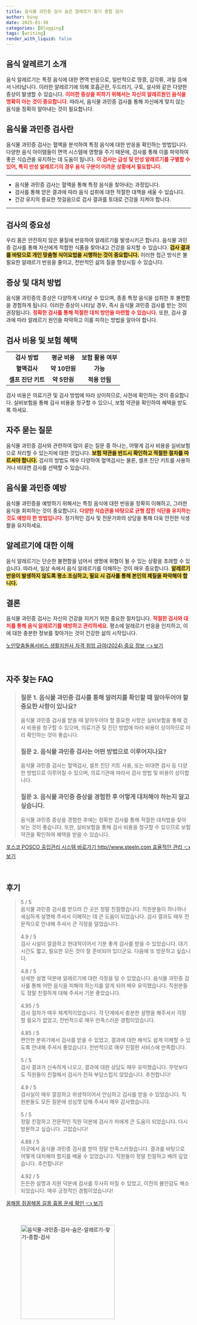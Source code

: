 ```yaml
---
title: 음식물 과민증 검사 숨은 알레르기 찾기 종합 검사
author: bing
date: 2025-01-30
categories: [Blogging]
tags: [writing]
render_with_liquid: false
---
```



<h2 id='음식 알레르기 소개'>음식 알레르기 소개</h2>

<p>음식 알레르기는 특정 음식에 대한 면역 반응으로, 일반적으로 땅콩, 갑각류, 과일 등에서 나타납니다. 이러한 알레르기에 의해 호흡곤란, 두드러기, 구토, 설사와 같은 다양한 증상이 발생할 수 있습니다. <b><span style="color: #ee2323;">이러한 증상을 피하기 위해서는 자신의 알레르원인 음식을 명확히 아는 것이 중요합니다.</span></b> 따라서, 음식물 과민증 검사를 통해 자신에게 맞지 않는 음식을 정확히 알아내는 것이 필요합니다.</p>

<h2 id='음식물 과민증 검사란'>음식물 과민증 검사란</h2>

<p>음식물 과민증 검사는 혈액을 분석하여 특정 음식에 대한 반응을 확인하는 방법입니다. 다양한 음식 아이템들이 면역 시스템에 영향을 주기 때문에, 검사를 통해 이를 파악하여 좋은 식습관을 유지하는 데 도움이 됩니다. <b><span style="color: #ee2323;">이 검사는 급성 및 만성 알레르기를 구별할 수 있어, 특히 만성 알레르기의 경우 음식 구분이 어려운 상황에서 필요합니다.</span></b></p>

<hr />

<ul>
    <li>음식물 과민증 검사는 혈액을 통해 특정 음식을 찾아내는 과정입니다.</li>
    <li>검사를 통해 얻은 결과에 따라 음식 섭취에 대한 적절한 대책을 세울 수 있습니다.</li>
    <li>건강 유지의 중요한 첫걸음으로 검사 결과를 토대로 건강을 지켜야 합니다.</li>
</ul>

<hr />

<h2 id='검사의 중요성'>검사의 중요성</h2>

<p>우리 몸은 안전하지 않은 물질에 반응하여 알레르기를 발생시키곤 합니다. 음식물 과민증 검사를 통해 자신에게 적합한 식품을 찾아내고 건강을 유지할 수 있습니다. <b><span style="background-color: #ffe066;">검사 결과를 바탕으로 개인 맞춤형 식이요법을 시행하는 것이 중요합니다.</span></b> 이러한 접근 방식은 불필요한 알레르기 반응을 줄이고, 전반적인 삶의 질을 향상시킬 수 있습니다.</p>

<h2 id='증상 및 대처 방법'>증상 및 대처 방법</h2>

<p>음식물 과민증의 증상은 다양하게 나타날 수 있으며, 종종 특정 음식을 섭취한 후 불편함을 경험하게 됩니다. 이러한 증상이 나타날 경우, 즉시 음식물 과민증 검사를 받는 것이 권장됩니다. <b><span style="color: #ee2323;">정확한 검사를 통해 적절한 대처 방안을 마련할 수 있습니다.</span></b> 또한, 검사 결과에 따라 알레르기 원인을 파악하고 이를 피하는 방법을 알아야 합니다.</p>

<h2 id='검사 비용 및 보험 혜택'>검사 비용 및 보험 혜택</h2>

<table>
    <tr>
        <td style="text-align: center; height: 17px;"><b>검사 방법</b></td>
        <td style="text-align: center; height: 17px;"><b>평균 비용</b></td>
        <td style="text-align: center; height: 17px;"><b>보험 활용 여부</b></td>
    </tr>
    <tr>
        <td style="text-align: center; height: 17px;"><b>혈액검사</b></td>
        <td style="text-align: center; height: 17px;"><b>약 10만원</b></td>
        <td style="text-align: center; height: 17px;"><b>가능</b></td>
    </tr>
    <tr>
        <td style="text-align: center; height: 17px;"><b>셀프 진단 키트</b></td>
        <td style="text-align: center; height: 17px;"><b>약 5만원</b></td>
        <td style="text-align: center; height: 17px;"><b>적용 안됨</b></td>
    </tr>
</table>

<p>검사 비용은 의료기관 및 검사 방법에 따라 상이하므로, 사전에 확인하는 것이 중요합니다. 실비보험을 통해 검사 비용을 청구할 수 있으니, 보험 약관을 확인하여 혜택을 받도록 하세요.</p>

<h2 id='자주 묻는 질문'>자주 묻는 질문</h2>

<p>음식물 과민증 검사와 관련하여 많이 묻는 질문 중 하나는, 어떻게 검사 비용을 실비보험으로 처리할 수 있는지에 대한 것입니다. <b><span style="background-color: #ffe066;">보험 약관을 반드시 확인하고 적절한 절차를 따르셔야 합니다.</span></b> 검사의 방법도 매우 다양하여 혈액검사는 물론, 셀프 진단 키트를 사용하거나 비대면 검사를 선택할 수 있습니다.</p>

<h2 id='음식물 과민증 예방'>음식물 과민증 예방</h2>

<p>음식물 과민증을 예방하기 위해서는 특정 음식에 대한 반응을 정확히 이해하고, 그러한 음식을 회피하는 것이 중요합니다. <b><span style="color: #ee2323;">다양한 식습관을 바탕으로 균형 잡힌 식단을 유지하는 것도 예방의 한 방법입니다.</span></b> 정기적인 검사 및 전문가와의 상담을 통해 더욱 안전한 식생활을 유지하세요.</p>

<h2 id='알레르기에 대한 이해'>알레르기에 대한 이해</h2>

<p>음식 알레르기는 단순한 불편함을 넘어서 생명에 위협이 될 수 있는 상황을 초래할 수 있습니다. 따라서, 일상 속에서 음식 알레르기를 이해하는 것이 매우 중요합니다. <b><span style="background-color: #ffe066;">알레르기 반응이 발생하지 않도록 평소 조심하고, 필요 시 검사를 통해 본인의 체질을 파악해야 합니다.</span></b></p>

<h2 id='결론'>결론</h2>

<p>음식물 과민증 검사는 자신의 건강을 지키기 위한 중요한 절차입니다. <b><span style="color: #ee2323;">적절한 검사와 대처를 통해 음식 알레르기를 예방하고 관리하세요.</span></b> 평소에 알레르기 반응을 인지하고, 이에 대한 충분한 정보를 찾아가는 것이 건강한 삶의 시작입니다.</p>


<p><a class="click-button" title="노인맞춤돌봄서비스 생활지원사 자격 취업 급여(2024) 중요 정보" href="https://adkhouse.github.io/posts/%EB%85%B8%EC%9D%B8%EB%A7%9E%EC%B6%A4%EB%8F%8C%EB%B4%84%EC%84%9C%EB%B9%84%EC%8A%A4-%EC%83%9D%ED%99%9C%EC%A7%80%EC%9B%90%EC%82%AC-%EC%9E%90%EA%B2%A9-%EC%B7%A8%EC%97%85-%EA%B8%89%EC%97%AC(2024)-%EC%A4%91%EC%9A%94-%EC%A0%95%EB%B3%B4/" rel="dofollow">노인맞춤돌봄서비스 생활지원사 자격 취업 급여(2024) 중요 정보 👈 보기</a></p><br>
<h2 id='자주_찾는_FAQ'>자주 찾는 FAQ</h2>
<div itemscope="" itemtype="https://schema.org/FAQPage"> 
<blockquote> 
<div itemscope="" itemprop="mainEntity" itemtype="https://schema.org/Question"> 
<h3 itemprop="name">질문 1. 음식물 과민증 검사를 통해 알러지를 확인할 때 알아두어야 할 중요한 사항이 있나요?</h3> 
<div itemscope="" itemprop="acceptedAnswer" itemtype="https://schema.org/Answer"> 
<span itemprop="text"> 
<p>음식물 과민증 검사를 받을 때 알아두어야 할 중요한 사항은 실비보험을 통해 검사 비용을 청구할 수 있으며, 의료기관 및 진단 방법에 따라 비용이 상이하므로 미리 확인하는 것이 좋습니다.</p> 
</span> 
</div> 
</div> 

<div itemscope="" itemprop="mainEntity" itemtype="https://schema.org/Question"> 
<h3 itemprop="name">질문 2. 음식물 과민증 검사는 어떤 방법으로 이루어지나요?</h3> 
<div itemscope="" itemprop="acceptedAnswer" itemtype="https://schema.org/Answer"> 
<span itemprop="text"> 
<p>음식물 과민증 검사는 혈액검사, 셀프 진단 키트 사용, 또는 비대면 검사 등 다양한 방법으로 이루어질 수 있으며, 의료기관에 따라서 검사 방법 및 비용이 상이합니다.</p> 
</span> 
</div> 
</div> 

<div itemscope="" itemprop="mainEntity" itemtype="https://schema.org/Question"> 
<h3 itemprop="name">질문 3. 음식물 과민증 증상을 경험한 후 어떻게 대처해야 하는지 알고 싶습니다.</h3> 
<div itemscope="" itemprop="acceptedAnswer" itemtype="https://schema.org/Answer"> 
<span itemprop="text"> 
<p>음식물 과민증 증상을 경험한 후에는 정확한 검사를 통해 적절한 대처법을 찾아보는 것이 좋습니다. 또한, 실비보험을 통해 검사 비용을 청구할 수 있으므로 보험 약관을 확인하여 혜택을 받을 수 있습니다.</p> 
</span> 
</div> 
</div> 
</blockquote> 
</div>
<p><a class="click-button" title="포스코 POSCO 출입관리 시스템 바로가기 http//www.steeln.com 효율적인 관리" href="https://adkhouse.github.io/posts/%ED%8F%AC%EC%8A%A4%EC%BD%94-POSCO-%EC%B6%9C%EC%9E%85%EA%B4%80%EB%A6%AC-%EC%8B%9C%EC%8A%A4%ED%85%9C-%EB%B0%94%EB%A1%9C%EA%B0%80%EA%B8%B0-httpwww.steeln.com-%ED%9A%A8%EC%9C%A8%EC%A0%81%EC%9D%B8-%EA%B4%80%EB%A6%AC/" rel="dofollow">포스코 POSCO 출입관리 시스템 바로가기 http//www.steeln.com 효율적인 관리 👈 보기</a></p><br>
<h2 id='후기'>후기</h2>
<div itemscope itemtype="https://schema.org/Product">
  <blockquote>
  <div itemprop="review" itemscope itemtype="https://schema.org/Review">
      <div itemprop="reviewRating" itemscope itemtype="https://schema.org/Rating"> <span itemprop="ratingValue">5</span> / <span itemprop="bestRating">5</span> </div>
      <span itemprop="reviewBody">음식물 과민증 검사를 받으러 간 곳은 정말 친절했습니다. 직원분들이 하나하나 세심하게 설명해 주셔서 이해하는 데 큰 도움이 되었습니다. 검사 결과도 매우 전문적으로 안내해 주셔서 큰 걱정을 덜었습니다.</span>
  </div>
  <br>
  <div itemprop="review" itemscope itemtype="https://schema.org/Review">
      <div itemprop="reviewRating" itemscope itemtype="https://schema.org/Rating"> <span itemprop="ratingValue">4.9</span> / <span itemprop="bestRating">5</span> </div>
      <span itemprop="reviewBody">검사 시설이 깔끔하고 현대적이어서 기분 좋게 검사를 받을 수 있었습니다. 대기 시간도 짧고, 필요한 모든 것이 잘 준비되어 있더군요. 다음에 또 방문하고 싶습니다.</span>
  </div>
  <br>
  <div itemprop="review" itemscope itemtype="https://schema.org/Review">
      <div itemprop="reviewRating" itemscope itemtype="https://schema.org/Rating"> <span itemprop="ratingValue">4.8</span> / <span itemprop="bestRating">5</span> </div>
      <span itemprop="reviewBody">상세한 설명 덕분에 알레르기에 대한 걱정을 덜 수 있었습니다. 음식물 과민증 검사를 통해 어떤 음식을 피해야 하는지를 알게 되어 매우 유익했습니다. 직원분들도 정말 친절하게 대해 주셔서 기분 좋았습니다.</span>
  </div>
  <br>
  <div itemprop="review" itemscope itemtype="https://schema.org/Review">
      <div itemprop="reviewRating" itemscope itemtype="https://schema.org/Rating"> <span itemprop="ratingValue">4.95</span> / <span itemprop="bestRating">5</span> </div>
      <span itemprop="reviewBody">검사 절차가 매우 체계적이었습니다. 각 단계에서 충분한 설명을 해주셔서 걱정할 필요가 없었고, 전반적으로 매우 만족스러운 경험이었습니다.</span>
  </div>
  <br>
  <div itemprop="review" itemscope itemtype="https://schema.org/Review">
      <div itemprop="reviewRating" itemscope itemtype="https://schema.org/Rating"> <span itemprop="ratingValue">4.85</span> / <span itemprop="bestRating">5</span> </div>
      <span itemprop="reviewBody">편안한 분위기에서 검사를 받을 수 있었고, 결과에 대한 해석도 쉽게 이해할 수 있도록 안내해 주셔서 좋았습니다. 전반적으로 매우 친절한 서비스에 만족합니다.</span>
  </div>
  <br>
  <div itemprop="review" itemscope itemtype="https://schema.org/Review">
      <div itemprop="reviewRating" itemscope itemtype="https://schema.org/Rating"> <span itemprop="ratingValue">5</span> / <span itemprop="bestRating">5</span> </div>
      <span itemprop="reviewBody">검사 결과가 신속하게 나오고, 결과에 대한 상담도 매우 유익했습니다. 무엇보다도 직원들이 친절해서 검사가 전혀 부담스럽지 않았습니다. 추천합니다!</span>
  </div>
  <br>
  <div itemprop="review" itemscope itemtype="https://schema.org/Review">
      <div itemprop="reviewRating" itemscope itemtype="https://schema.org/Rating"> <span itemprop="ratingValue">4.9</span> / <span itemprop="bestRating">5</span> </div>
      <span itemprop="reviewBody">검사실이 매우 깔끔하고 위생적이어서 안심하고 검사를 받을 수 있었습니다. 직원분들도 모든 질문에 성심껏 답해 주셔서 매우 감사했습니다.</span>
  </div>
  <br>
  <div itemprop="review" itemscope itemtype="https://schema.org/Review">
      <div itemprop="reviewRating" itemscope itemtype="https://schema.org/Rating"> <span itemprop="ratingValue">5</span> / <span itemprop="bestRating">5</span> </div>
      <span itemprop="reviewBody">정말 친절하고 전문적인 직원 덕분에 검사가 저에게 큰 도움이 되었습니다. 다시 방문하고 싶습니다. 고맙습니다!</span>
  </div>
  <br>
  <div itemprop="review" itemscope itemtype="https://schema.org/Review">
      <div itemprop="reviewRating" itemscope itemtype="https://schema.org/Rating"> <span itemprop="ratingValue">4.88</span> / <span itemprop="bestRating">5</span> </div>
      <span itemprop="reviewBody">이곳에서 음식물 과민증 검사를 받아 정말 만족스러웠습니다. 결과를 바탕으로 어떻게 대처해야 할지를 배울 수 있었습니다. 직원들이 정말 친절하고 배려 깊었습니다. 추천합니다!</span>
  </div>
  <br>
  <div itemprop="review" itemscope itemtype="https://schema.org/Review">
      <div itemprop="reviewRating" itemscope itemtype="https://schema.org/Rating"> <span itemprop="ratingValue">4.92</span> / <span itemprop="bestRating">5</span> </div>
      <span itemprop="reviewBody">든든한 설명과 지원 덕분에 검사를 무사히 마칠 수 있었고, 이전의 불안감도 해소되었습니다. 매우 긍정적인 경험이었습니다!</span>
  </div>
  </blockquote>
</div>
<p><a class="click-button" title="꿈해몽 쥐꿈해몽 길몽 흉몽 운세 확인" href="https://adkhouse.github.io/posts/%EA%BF%88%ED%95%B4%EB%AA%BD-%EC%A5%90%EA%BF%88%ED%95%B4%EB%AA%BD-%EA%B8%B8%EB%AA%BD-%ED%9D%89%EB%AA%BD-%EC%9A%B4%EC%84%B8-%ED%99%95%EC%9D%B8/" rel="dofollow">꿈해몽 쥐꿈해몽 길몽 흉몽 운세 확인 👈 보기</a></p><br>
<figure class="image"><img src="https://adkhouse.github.io/assets/img/thumbnail/음식물-과민증-검사-숨은-알레르기-찾기-종합-검사.webp" alt="음식물-과민증-검사-숨은-알레르기-찾기-종합-검사" width="256" height="256"></figure>